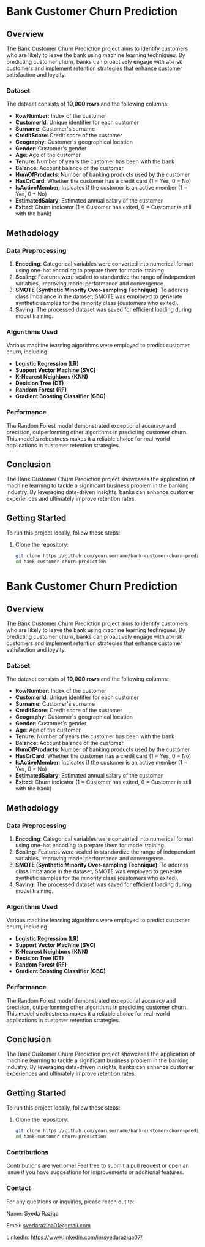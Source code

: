 # Bank Customer Churn Prediction

## Overview
The Bank Customer Churn Prediction project aims to identify customers who are likely to leave the bank using machine learning techniques. By predicting customer churn, banks can proactively engage with at-risk customers and implement retention strategies that enhance customer satisfaction and loyalty.

### Dataset
The dataset consists of **10,000 rows** and the following columns:

- **RowNumber**: Index of the customer
- **CustomerId**: Unique identifier for each customer
- **Surname**: Customer's surname
- **CreditScore**: Credit score of the customer
- **Geography**: Customer's geographical location
- **Gender**: Customer's gender
- **Age**: Age of the customer
- **Tenure**: Number of years the customer has been with the bank
- **Balance**: Account balance of the customer
- **NumOfProducts**: Number of banking products used by the customer
- **HasCrCard**: Whether the customer has a credit card (1 = Yes, 0 = No)
- **IsActiveMember**: Indicates if the customer is an active member (1 = Yes, 0 = No)
- **EstimatedSalary**: Estimated annual salary of the customer
- **Exited**: Churn indicator (1 = Customer has exited, 0 = Customer is still with the bank)

## Methodology

### Data Preprocessing
1. **Encoding**: Categorical variables were converted into numerical format using one-hot encoding to prepare them for model training.
2. **Scaling**: Features were scaled to standardize the range of independent variables, improving model performance and convergence.
3. **SMOTE (Synthetic Minority Over-sampling Technique)**: To address class imbalance in the dataset, SMOTE was employed to generate synthetic samples for the minority class (customers who exited).
4. **Saving**: The processed dataset was saved for efficient loading during model training.

### Algorithms Used
Various machine learning algorithms were employed to predict customer churn, including:

- **Logistic Regression (LR)**
- **Support Vector Machine (SVC)**
- **K-Nearest Neighbors (KNN)**
- **Decision Tree (DT)**
- **Random Forest (RF)**
- **Gradient Boosting Classifier (GBC)**

### Performance
The Random Forest model demonstrated exceptional accuracy and precision, outperforming other algorithms in predicting customer churn. This model's robustness makes it a reliable choice for real-world applications in customer retention strategies.

## Conclusion
The Bank Customer Churn Prediction project showcases the application of machine learning to tackle a significant business problem in the banking industry. By leveraging data-driven insights, banks can enhance customer experiences and ultimately improve retention rates.

## Getting Started
To run this project locally, follow these steps:

1. Clone the repository:
   ```bash
   git clone https://github.com/yourusername/bank-customer-churn-prediction.git
   cd bank-customer-churn-prediction
# Bank Customer Churn Prediction

## Overview
The Bank Customer Churn Prediction project aims to identify customers who are likely to leave the bank using machine learning techniques. By predicting customer churn, banks can proactively engage with at-risk customers and implement retention strategies that enhance customer satisfaction and loyalty.

### Dataset
The dataset consists of **10,000 rows** and the following columns:

- **RowNumber**: Index of the customer
- **CustomerId**: Unique identifier for each customer
- **Surname**: Customer's surname
- **CreditScore**: Credit score of the customer
- **Geography**: Customer's geographical location
- **Gender**: Customer's gender
- **Age**: Age of the customer
- **Tenure**: Number of years the customer has been with the bank
- **Balance**: Account balance of the customer
- **NumOfProducts**: Number of banking products used by the customer
- **HasCrCard**: Whether the customer has a credit card (1 = Yes, 0 = No)
- **IsActiveMember**: Indicates if the customer is an active member (1 = Yes, 0 = No)
- **EstimatedSalary**: Estimated annual salary of the customer
- **Exited**: Churn indicator (1 = Customer has exited, 0 = Customer is still with the bank)

## Methodology

### Data Preprocessing
1. **Encoding**: Categorical variables were converted into numerical format using one-hot encoding to prepare them for model training.
2. **Scaling**: Features were scaled to standardize the range of independent variables, improving model performance and convergence.
3. **SMOTE (Synthetic Minority Over-sampling Technique)**: To address class imbalance in the dataset, SMOTE was employed to generate synthetic samples for the minority class (customers who exited).
4. **Saving**: The processed dataset was saved for efficient loading during model training.

### Algorithms Used
Various machine learning algorithms were employed to predict customer churn, including:

- **Logistic Regression (LR)**
- **Support Vector Machine (SVC)**
- **K-Nearest Neighbors (KNN)**
- **Decision Tree (DT)**
- **Random Forest (RF)**
- **Gradient Boosting Classifier (GBC)**

### Performance
The Random Forest model demonstrated exceptional accuracy and precision, outperforming other algorithms in predicting customer churn. This model's robustness makes it a reliable choice for real-world applications in customer retention strategies.

## Conclusion
The Bank Customer Churn Prediction project showcases the application of machine learning to tackle a significant business problem in the banking industry. By leveraging data-driven insights, banks can enhance customer experiences and ultimately improve retention rates.

## Getting Started
To run this project locally, follow these steps:

1. Clone the repository:
   ```bash
   git clone https://github.com/yourusername/bank-customer-churn-prediction.git
   cd bank-customer-churn-prediction

### Contributions

Contributions are welcome! Feel free to submit a pull request or open an issue if you have suggestions for improvements or additional features.

### Contact
For any questions or inquiries, please reach out to:

Name: Syeda Raziqa


Email: syedaraziqa01@gmail.com 

LinkedIn: https://www.linkedin.com/in/syedaraziqa07/


